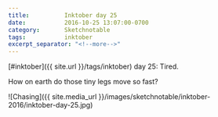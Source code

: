 ```yaml
---
title:          Inktober day 25
date:           2016-10-25 13:07:00-0700
category:       Sketchnotable
tags:           inktober
excerpt_separator: "<!--more-->"
---
```

[#inktober]({{ site.url }}/tags/inktober) day 25: Tired.

How on earth do those tiny legs move so fast?

![Chasing]({{ site.media_url }}/images/sketchnotable/inktober-2016/inktober-day-25.jpg)

<!--more-->
